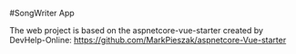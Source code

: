 #SongWriter App

The web project is based on the aspnetcore-vue-starter created by DevHelp-Online: https://github.com/MarkPieszak/aspnetcore-Vue-starter
